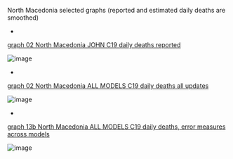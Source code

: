 North Macedonia selected graphs (reported and estimated daily deaths are smoothed) 

*

[graph 02 North Macedonia JOHN C19 daily deaths reported]()

![image](https://github.com/pourmalek/CovidLongitudinal/assets/30849720/3b2b21d0-5fde-42ed-9f71-a3faec39840c)

*

[graph 02 North Macedonia ALL MODELS C19 daily deaths all updates](https://github.com/pourmalek/CovidLongitudinal/blob/main/output/countries/North%20Macedonia/graph%2002%20North%20Macedonia%20ALL%20MODELS%20C19%20daily%20deaths%20all%20updates.pdf)

![image](https://github.com/pourmalek/CovidLongitudinal/assets/30849720/aa2d427c-8623-4a28-a5a8-776c73bbfdce)

*

[graph 13b North Macedonia ALL MODELS C19 daily deaths, error measures across models](https://github.com/pourmalek/CovidLongitudinal/blob/main/output/countries/North%20Macedonia/graph%2013b%20North%20Macedonia%20ALL%20MODELS%20C19%20daily%20deaths%2C%20error%20measures%20across%20models.pdf)

![image](https://github.com/pourmalek/CovidLongitudinal/assets/30849720/b3399829-3603-40bf-afec-7d8080c993c8)

